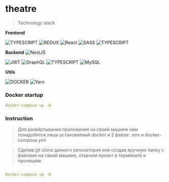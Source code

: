 # theatre
 > Technology stack 

**Frontend**


![TYPESCRIPT](https://img.shields.io/badge/-TypeScript-01000d?style=for-the-badge&logo=typescript&logoColor=white) 
![REDUX](https://img.shields.io/badge/-Redux-01000d?style=for-the-badge&logo=redux&logoColor=white) 
![React](https://img.shields.io/badge/react-%2320232a.svg?style=for-the-badge&logo=react&logoColor=%2361DAFB)
![SASS](https://img.shields.io/badge/SASS-hotpink.svg?style=for-the-badge&logo=SASS&logoColor=white)
![TYPESCRIPT](https://img.shields.io/badge/-TypeScript-01000d?style=for-the-badge&logo=typescript&logoColor=white)



**Backend**
![NestJS](https://img.shields.io/badge/nestjs-%23E0234E.svg?style=for-the-badge&logo=nestjs&logoColor=white)
 
![JWT](https://img.shields.io/badge/JWT-black?style=for-the-badge&logo=JSON%20web%20tokens) 
![GraphQL](https://img.shields.io/badge/-GraphQL-E10098?style=for-the-badge&logo=graphql&logoColor=white)
![TYPESCRIPT](https://img.shields.io/badge/-TypeScript-01000d?style=for-the-badge&logo=typescript&logoColor=white)
![MySQL](https://img.shields.io/badge/mysql-%2300f.svg?style=for-the-badge&logo=mysql&logoColor=white)

**Utils**

![DOCKER](https://img.shields.io/badge/-Docker-01000d?style=for-the-badge&logo=docker&logoColor=white)
![Yarn](https://img.shields.io/badge/Yarn-01000d.svg?style=for-the-badge&logo=yarn&logoColor=white)


### Docker startup
```yml
docker-compose up -d
```

### Instruction
> Для развёртывания приложения на своей машине нам понадобится лишь установленый docker и 2 файла: .env и docker-compose.yml

> Сделав git clone данного репозитория или создав вручную папку с файлами на своей машине, откроем проект в терминале и пропишем:
```yml

docker-compose up -d
```

